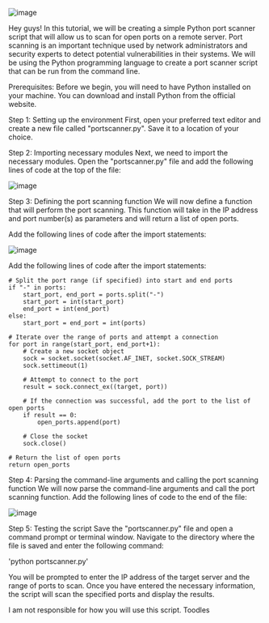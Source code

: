 ![image](https://user-images.githubusercontent.com/120361960/224517040-f90f5ac9-8481-43f4-9090-3daf80413bbd.png)


Hey guys! In this tutorial, we will be creating a simple Python port scanner script that will allow us to scan for open ports on a remote server. Port scanning is an important technique used by network administrators and security experts to detect potential vulnerabilities in their systems. We will be using the Python programming language to create a port scanner script that can be run from the command line.

Prerequisites:
Before we begin, you will need to have Python installed on your machine. You can download and install Python from the official website.

Step 1: Setting up the environment
First, open your preferred text editor and create a new file called "portscanner.py". Save it to a location of your choice.

Step 2: Importing necessary modules
Next, we need to import the necessary modules. Open the "portscanner.py" file and add the following lines of code at the top of the file:

![image](https://user-images.githubusercontent.com/120361960/224516952-d4be6d36-b680-4b46-9abf-d91883503436.png)


Step 3: Defining the port scanning function
We will now define a function that will perform the port scanning. This function will take in the IP address and port number(s) as parameters and will return a list of open ports.

Add the following lines of code after the import statements:

![image](https://user-images.githubusercontent.com/120361960/224516998-ef96f5bb-53d3-4847-8534-02d4823684fd.png)



Add the following lines of code after the import statements:


    # Split the port range (if specified) into start and end ports
    if "-" in ports:
        start_port, end_port = ports.split("-")
        start_port = int(start_port)
        end_port = int(end_port)
    else:
        start_port = end_port = int(ports)

    # Iterate over the range of ports and attempt a connection
    for port in range(start_port, end_port+1):
        # Create a new socket object
        sock = socket.socket(socket.AF_INET, socket.SOCK_STREAM)
        sock.settimeout(1)

        # Attempt to connect to the port
        result = sock.connect_ex((target, port))

        # If the connection was successful, add the port to the list of open ports
        if result == 0:
            open_ports.append(port)

        # Close the socket
        sock.close()

    # Return the list of open ports
    return open_ports

Step 4: Parsing the command-line arguments and calling the port scanning function
We will now parse the command-line arguments and call the port scanning function. Add the following lines of code to the end of the file:

![image](https://user-images.githubusercontent.com/120361960/224517001-e044a068-6748-4f00-96cf-46fb41cdffe7.png)


Step 5: Testing the script
Save the "portscanner.py" file and open a command prompt or terminal window. Navigate to the directory where the file is saved and enter the following command:

'python portscanner.py'

You will be prompted to enter the IP address of the target server and the range of ports to scan. Once you have entered the necessary information, the script will scan the specified ports and display the results.

I am not responsible for how you will use this script. Toodles



